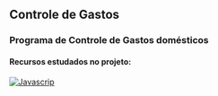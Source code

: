 ## Controle de Gastos

### Programa de Controle de Gastos domésticos

#### Recursos estudados no projeto:
[![Javascrip](https://img.shields.io/badge/badges%20-%23323330.svg?&style=for-the-badge&logo=badges&logoColor=black&color=0000FF)](https://github.com/iuricode/README-template/blob/main/badges/badges.md)
